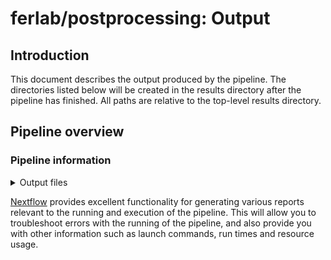 # ferlab/postprocessing: Output

## Introduction

This document describes the output produced by the pipeline.
The directories listed below will be created in the results directory after the pipeline has finished. All paths are relative to the top-level results directory.

<!-- TODO nf-core: Write this documentation describing your workflow's output -->

## Pipeline overview

### Pipeline information

<details markdown="1">
<summary>Output files</summary>

- `pipeline_info/`
  - Reports generated by nextflow: `execution_report.html`, `execution_timeline.html`, `execution_trace.txt` and `pipeline_dag.html`. 
  - Parameters used by the pipeline run: `params.json`.
  - A copy of the nextflow log file: `nextflow.log`. Note that it will miss logs written after the workflow.onComplete handler is run.
  - Copies of the configuration files used: `config/*.config`. This includes the default `nextflow.config` file as well as any additional configuration files passed as parameters.
  - Other metadata relevant for reproducibility: `metadata.txt` . It contains information such as the original command line, the name of the branch and revision used, the username of the person who submitted the job, a list of configuration files passed, the nextflow work directory, etc.
  

</details>

[Nextflow](https://www.nextflow.io/docs/latest/tracing.html) provides excellent functionality for generating various reports relevant to the running and execution of the pipeline. This will allow you to troubleshoot errors with the running of the pipeline, and also provide you with other information such as launch commands, run times and resource usage.
